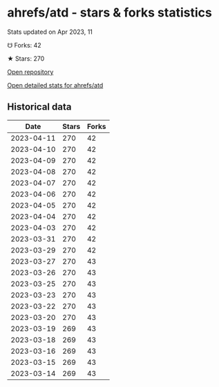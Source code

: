# ahrefs/atd - stars & forks statistics

Stats updated on Apr 2023, 11

☋ Forks: 42

★ Stars: 270

[Open repository](https://github.com/ahrefs/atd)

[Open detailed stats for ahrefs/atd](https://reviewgithub.com/rep/ahrefs/atd)

## Historical data
| Date | Stars | Forks |
|------|-------|-------|
| 2023-04-11 | 270 | 42 | 
| 2023-04-10 | 270 | 42 | 
| 2023-04-09 | 270 | 42 | 
| 2023-04-08 | 270 | 42 | 
| 2023-04-07 | 270 | 42 | 
| 2023-04-06 | 270 | 42 | 
| 2023-04-05 | 270 | 42 | 
| 2023-04-04 | 270 | 42 | 
| 2023-04-03 | 270 | 42 | 
| 2023-03-31 | 270 | 42 | 
| 2023-03-29 | 270 | 42 | 
| 2023-03-27 | 270 | 43 | 
| 2023-03-26 | 270 | 43 | 
| 2023-03-25 | 270 | 43 | 
| 2023-03-23 | 270 | 43 | 
| 2023-03-22 | 270 | 43 | 
| 2023-03-20 | 270 | 43 | 
| 2023-03-19 | 269 | 43 | 
| 2023-03-18 | 269 | 43 | 
| 2023-03-16 | 269 | 43 | 
| 2023-03-15 | 269 | 43 | 
| 2023-03-14 | 269 | 43 | 

